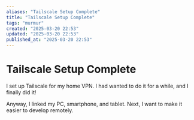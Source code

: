 ```yaml
---
aliases: "Tailscale Setup Complete"
title: "Tailscale Setup Complete"
tags: "murmur"
created: "2025-03-20 22:53"
updated: "2025-03-20 22:53"
published_at: "2025-03-20 22:53"
---
```

# Tailscale Setup Complete

I set up Tailscale for my home VPN. I had wanted to do it for a while, and I finally did it!

Anyway, I linked my PC, smartphone, and tablet. Next, I want to make it easier to develop remotely.